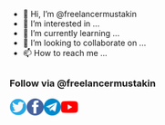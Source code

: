 - 👋 Hi, I’m @freelancermustakin
- 👀 I’m interested in ...
- 🌱 I’m currently learning ...
- 💞️ I’m looking to collaborate on ...
- 📫 How to reach me ...

<!---
freelancermustakin/freelancermustakin is a ✨ special ✨ repository because its `README.md` (this file) appears on your GitHub profile.
You can click the Preview link to take a look at your changes.
--->

##

### Follow via @freelancermustakin
<a href="https://twitter.com/jkmustakin"><img align="left" title="Github" alt="Github" width="30px" src=".assets/twitter.png" /></a>
<a href="https://facebook.com/freelancermustakin"><img align="left" title="Facebook" alt="Facebook" width="30px" src=".assets/facebook.png" /></a>
<a href="https://t.me/freelancermustakin"><img align="left" title="Telegram" alt="Telegram" width="30px" src=".assets/telegram.png" /></a>
<a href="https://m.youtube.com/freelancermustakin"><img align="left" title="YouTube" alt="YouTube" width="30px" src=".assets/YouTube.png" /></a>
